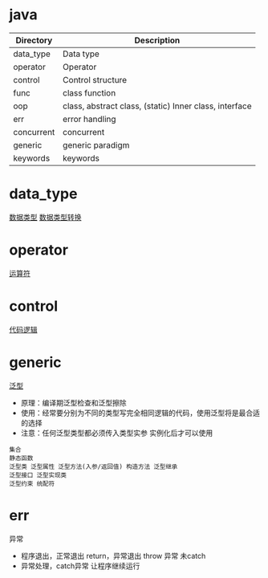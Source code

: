 # java
|Directory|Description|
|---|---|
|data_type|Data type|
|operator|Operator|
|control|Control structure|
|func|class function|
|oop|class, abstract class, (static) Inner class, interface|
|err|error handling|
|concurrent|concurrent|
|generic|generic paradigm|
|keywords|keywords|
# data_type
[数据类型](https://blog.csdn.net/baidu_35805755/article/details/128977829)
[数据类型转换](https://blog.csdn.net/baidu_35805755/article/details/121784134)
# operator
[运算符](https://blog.csdn.net/baidu_35805755/article/details/125952856)
# control
[代码逻辑](https://blog.csdn.net/baidu_35805755/article/details/129194665)
# generic
[泛型](https://ransongjie.blog.csdn.net/article/details/127948051)
- 原理：编译期泛型检查和泛型擦除
- 使用：经常要分别为不同的类型写完全相同逻辑的代码，使用泛型将是最合适的选择
- 注意：任何泛型类型都必须传入类型实参 实例化后才可以使用

```
集合
静态函数
泛型类 泛型属性 泛型方法(入参/返回值) 构造方法 泛型继承
泛型接口 泛型实现类
泛型约束 统配符
```
# err
异常
- 程序退出，正常退出 return，异常退出 throw 异常 未catch
- 异常处理，catch异常 让程序继续运行
